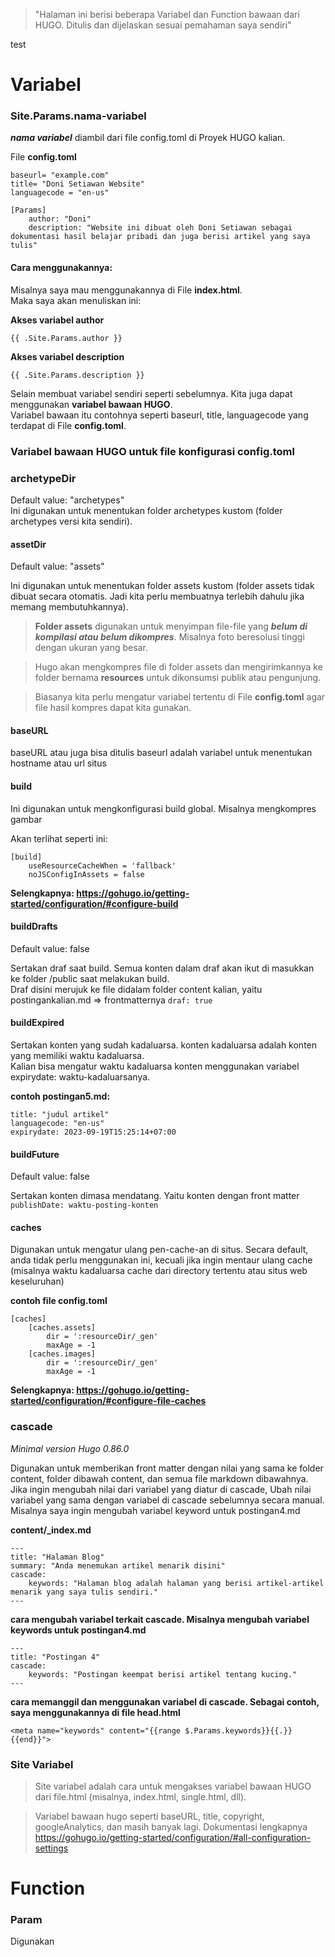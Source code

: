 > "Halaman ini berisi beberapa Variabel dan Function bawaan dari HUGO. Ditulis dan dijelaskan sesuai pemahaman saya sendiri"

<div color="red">test</div>

# Variabel

### Site.Params.nama-variabel  

**_nama variabel_** diambil dari file config.toml di Proyek HUGO kalian.  

File **config.toml**  
```
baseurl= "example.com"
title= "Doni Setiawan Website"
languagecode = "en-us"

[Params]
    author: "Doni"
    description: "Website ini dibuat oleh Doni Setiawan sebagai dokumentasi hasil belajar pribadi dan juga berisi artikel yang saya tulis"
```

#### Cara menggunakannya:

Misalnya saya mau menggunakannya di File **index.html**.  
Maka saya akan menuliskan ini:

**Akses variabel author**

```
{{ .Site.Params.author }}
```

**Akses variabel description**

```
{{ .Site.Params.description }}
```

Selain membuat variabel sendiri seperti sebelumnya. Kita juga dapat menggunakan **variabel bawaan HUGO**.  
Variabel bawaan itu contohnya seperti baseurl, title, languagecode yang terdapat di File **config.toml**.

### Variabel bawaan HUGO untuk file konfigurasi config.toml  

### archetypeDir

Default value: "archetypes"  
Ini digunakan untuk menentukan folder archetypes kustom (folder archetypes versi kita sendiri).

#### assetDir  

Default value: "assets"

Ini digunakan untuk menentukan folder assets kustom (folder assets tidak dibuat secara otomatis. Jadi kita perlu membuatnya terlebih dahulu jika memang membutuhkannya).  

> **Folder assets** digunakan untuk menyimpan file-file yang **_belum di kompilasi atau belum dikompres_**. Misalnya foto beresolusi tinggi dengan ukuran yang besar.  

> Hugo akan mengkompres file di folder assets dan mengirimkannya ke folder bernama **resources** untuk dikonsumsi publik atau pengunjung.  

> Biasanya kita perlu mengatur variabel tertentu di File **config.toml** agar file hasil kompres dapat kita gunakan.  

#### baseURL  

baseURL atau juga bisa ditulis baseurl adalah variabel untuk menentukan hostname atau url situs

#### build

Ini digunakan untuk mengkonfigurasi build global. Misalnya mengkompres gambar

Akan terlihat seperti ini:  

```
[build]
    useResourceCacheWhen = 'fallback'
    noJSConfigInAssets = false
```

**Selengkapnya: https://gohugo.io/getting-started/configuration/#configure-build**

#### buildDrafts

Default value: false

Sertakan draf saat build. Semua konten dalam draf akan ikut di masukkan ke folder /public saat melakukan build.  
Draf disini merujuk ke file didalam folder content kalian, yaitu postingankalian.md => frontmatternya ```draf: true```

#### buildExpired

Sertakan konten yang sudah kadaluarsa. konten kadaluarsa adalah konten yang memiliki waktu kadaluarsa.  
Kalian bisa mengatur waktu kadaluarsa konten menggunakan variabel expirydate: waktu-kadaluarsanya.  

**contoh postingan5.md:**  

```
title: "judul artikel"
languagecode: "en-us"
expirydate: 2023-09-19T15:25:14+07:00
```

#### buildFuture

Default value: false

Sertakan konten dimasa mendatang. Yaitu konten dengan front matter ```publishDate: waktu-posting-konten```

#### caches

Digunakan untuk mengatur ulang pen-cache-an di situs. Secara default, anda tidak perlu menggunakan ini, kecuali jika ingin mentaur ulang cache
(misalnya waktu kadaluarsa cache dari directory tertentu atau situs web keseluruhan)

**contoh file config.toml**

```
[caches]
    [caches.assets]
        dir = ':resourceDir/_gen'
        maxAge = -1
    [caches.images]
        dir = ':resourceDir/_gen'
        maxAge = -1
```

**Selengkapnya: https://gohugo.io/getting-started/configuration/#configure-file-caches**

### cascade

_Minimal version Hugo 0.86.0_

Digunakan untuk memberikan front matter dengan nilai yang sama ke folder content, folder dibawah content, dan semua file markdown dibawahnya. Jika ingin mengubah nilai dari variabel yang diatur di cascade, Ubah nilai variabel yang sama dengan variabel di cascade sebelumnya secara manual. Misalnya saya ingin mengubah variabel keyword untuk postingan4.md

**content/_index.md**

```
---
title: "Halaman Blog"
summary: "Anda menemukan artikel menarik disini"
cascade:
    keywords: "Halaman blog adalah halaman yang berisi artikel-artikel menarik yang saya tulis sendiri."
---
```

**cara mengubah variabel terkait cascade. Misalnya mengubah variabel keywords untuk postingan4.md**

```
---
title: "Postingan 4"
cascade:
    keywords: "Postingan keempat berisi artikel tentang kucing."
---
```

**cara memanggil dan menggunakan variabel di cascade. Sebagai contoh, saya menggunakannya di file head.html**

```
<meta name="keywords" content="{{range $.Params.keywords}}{{.}} {{end}}">
```

### Site Variabel 

> Site variabel adalah cara untuk mengakses variabel bawaan HUGO dari file.html (misalnya, index.html, single.html, dll).  

> Variabel bawaan hugo seperti baseURL, title, copyright, googleAnalytics, dan masih banyak lagi. Dokumentasi lengkapnya https://gohugo.io/getting-started/configuration/#all-configuration-settings



# Function

### Param

Digunakan
